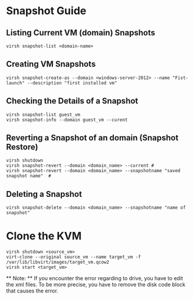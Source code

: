 # Snapshot Guide

## Listing Current VM (domain) Snapshots

```
virsh snapshot-list <domain-name>
```

## Creating VM Snapshots

```
virsh snapshot-create-as --domain <windows-server-2012> --name "Fist-launch" --description "first installed vm"
```

## Checking the Details of a Snapshot

```
virsh snapshot-list guest_vm
virsh snapshot-info --domain guest_vm --curent
```

## Reverting a Snapshot of an domain (Snapshot Restore)

```
virsh shutdown 
virsh snapshot-revert --domain <domain_name> --current #
virsh snapshot-revert --domain <domain_name> --snapshotname "saved snapshot name"  #
```

## Deleting a Snapshot

```
virsh snapshot-delete --domain <domain_name> --snapshotname "name of snapshot"
```

# Clone the KVM

```
virsh shutdown <source_vm>
virt-clone --original source_vm --name target_vm -f /var/lib/libvirt/images/target_vm.qcow2
virsh start <target_vm>
```

** Note: ** If you encounter the error regarding to drive, you have to edit the xml files. To be more precise, you have to remove the disk code block that causes the error.

